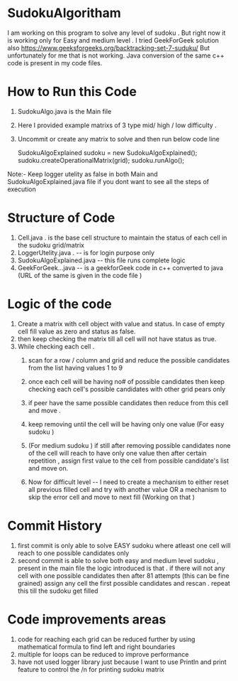 # SudokuAlgoritham
I am working on this program to solve any level of sudoku . But right now it is working only for Easy and medium level . 
I tried GeekForGeek solution also 
https://www.geeksforgeeks.org/backtracking-set-7-suduku/
But unfortunately for me that is not working. 
Java conversion of the same c++ code is present in my code files.

# How to Run this Code 
1. SudokuAlgo.java is the Main file 
2. Here I provided example matrixs of 3 type mid/ high / low difficulty .
3. Uncommit or create any matrix to solve  and then run below code line 

      SudokuAlgoExplained sudoku = new SudokuAlgoExplained();
      sudoku.createOperationalMatrix(grid);
      sudoku.runAlgo();
     
Note:- Keep logger utelity as false in both Main and SudokuAlgoExplained.java file  if you dont want to see all the steps of execution 

# Structure of Code
1. Cell.java . is the base cell structure to maintain the status of each cell in the sudoku grid/matrix 
2. LoggerUtelity.java . -- is for login purpose only 
3. SudokuAlgoExplained.java  --  this file runs complete logic 
4. GeekForGeek...java  -- is a geekforGeek code in c++ converted to java  (URL of the same is given in the code file )

# Logic of the code
1. Create a matrix with cell object with value and status. In case of empty cell fill value as zero and status as false.
2. then keep checking the matrix till all cell will not have status as true.
3. While checking each cell . 
    1. scan for a row / column and grid and reduce the possible candidates from the list having values 1 to 9 
    2. once each cell will be having no# of possible candidates then keep checking each cell's possible candidates with other grid pears only 
    3. if peer have the same possible candidates then reduce from this cell and move . 
    4.  keep removing until the cell will be having only one value  (For easy sudoku )
    
    5. (For medium sudoku ) if still after removing possible candidates none of the cell will reach to have only one value then after certain repetition , assign first value to the cell from possible candidate's list  and move on.
    
    6. Now for difficult level -- I need to create a mechanism to either reset all previous filled cell and try with another value OR a mechanism to skip the error cell and move to next fill (Working on that )
    
# Commit History 
1. first commit is only able to solve EASY sudoku where atleast one cell will reach to one possible candidates only 
2.  second commit is able to solve both easy and medium level sudoku , present in the main file 
  the logic introduced is that . if there will not any cell with one possible candidates then after 81 attempts (this can be fine grained) assign any cell the first possible candidates and rescan . repeat this till the sudoku get filled 
  
# Code improvements areas 
1.  code for reaching each grid can be reduced further by using mathematical formula to find left and right boundaries 
2.  multiple for loops can be reduced to improve performance 
3.  have not used logger library just because I want to use Println and print feature to control the /n for printing sudoku matrix 
